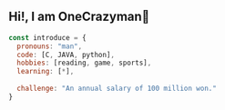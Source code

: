 <h2> Hi!, I am OneCrazyman👋 </h2>

```javascript
const introduce = {
  pronouns: "man",
  code: [C, JAVA, python],
  hobbies: [reading, game, sports],
  learning: [*],
  
  challenge: "An annual salary of 100 million won."
}
```
